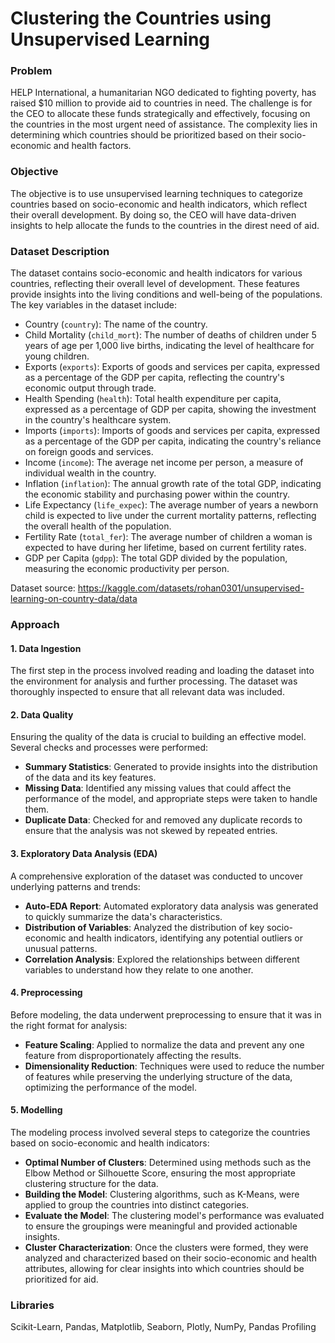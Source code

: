 # Clustering the Countries using Unsupervised Learning

### Problem
HELP International, a humanitarian NGO dedicated to fighting poverty, has raised $10 million to provide aid to countries in need. The challenge is for the CEO to allocate these funds strategically and effectively, focusing on the countries in the most urgent need of assistance. The complexity lies in determining which countries should be prioritized based on their socio-economic and health factors.

### Objective
The objective is to use unsupervised learning techniques to categorize countries based on socio-economic and health indicators, which reflect their overall development. By doing so, the CEO will have data-driven insights to help allocate the funds to the countries in the direst need of aid.

### Dataset Description
The dataset contains socio-economic and health indicators for various countries, reflecting their overall level of development. These features provide insights into the living conditions and well-being of the populations. The key variables in the dataset include:
- Country (`country`): The name of the country.
- Child Mortality (`child_mort`): The number of deaths of children under 5 years of age per 1,000 live births, indicating the level of healthcare for young children.
- Exports (`exports`): Exports of goods and services per capita, expressed as a percentage of the GDP per capita, reflecting the country's economic output through trade.
- Health Spending (`health`): Total health expenditure per capita, expressed as a percentage of GDP per capita, showing the investment in the country's healthcare system.
- Imports (`imports`): Imports of goods and services per capita, expressed as a percentage of the GDP per capita, indicating the country's reliance on foreign goods and services.
- Income (`income`): The average net income per person, a measure of individual wealth in the country.
- Inflation (`inflation`): The annual growth rate of the total GDP, indicating the economic stability and purchasing power within the country.
- Life Expectancy (`life_expec`): The average number of years a newborn child is expected to live under the current mortality patterns, reflecting the overall health of the population.
- Fertility Rate (`total_fer`): The average number of children a woman is expected to have during her lifetime, based on current fertility rates.
- GDP per Capita (`gdpp`): The total GDP divided by the population, measuring the economic productivity per person.

Dataset source: https://kaggle.com/datasets/rohan0301/unsupervised-learning-on-country-data/data

### Approach

#### 1. Data Ingestion
The first step in the process involved reading and loading the dataset into the environment for analysis and further processing. The dataset was thoroughly inspected to ensure that all relevant data was included.

#### 2. Data Quality
Ensuring the quality of the data is crucial to building an effective model. Several checks and processes were performed:
- **Summary Statistics**: Generated to provide insights into the distribution of the data and its key features.
- **Missing Data**: Identified any missing values that could affect the performance of the model, and appropriate steps were taken to handle them.
- **Duplicate Data**: Checked for and removed any duplicate records to ensure that the analysis was not skewed by repeated entries.

#### 3. Exploratory Data Analysis (EDA)
A comprehensive exploration of the dataset was conducted to uncover underlying patterns and trends:
- **Auto-EDA Report**: Automated exploratory data analysis was generated to quickly summarize the data's characteristics.
- **Distribution of Variables**: Analyzed the distribution of key socio-economic and health indicators, identifying any potential outliers or unusual patterns.
- **Correlation Analysis**: Explored the relationships between different variables to understand how they relate to one another.

#### 4. Preprocessing
Before modeling, the data underwent preprocessing to ensure that it was in the right format for analysis:
- **Feature Scaling**: Applied to normalize the data and prevent any one feature from disproportionately affecting the results.
- **Dimensionality Reduction**: Techniques were used to reduce the number of features while preserving the underlying structure of the data, optimizing the performance of the model.

#### 5. Modelling
The modeling process involved several steps to categorize the countries based on socio-economic and health indicators:
- **Optimal Number of Clusters**: Determined using methods such as the Elbow Method or Silhouette Score, ensuring the most appropriate clustering structure for the data.
- **Building the Model**: Clustering algorithms, such as K-Means, were applied to group the countries into distinct categories.
- **Evaluate the Model**: The clustering model's performance was evaluated to ensure the groupings were meaningful and provided actionable insights.
- **Cluster Characterization**: Once the clusters were formed, they were analyzed and characterized based on their socio-economic and health attributes, allowing for clear insights into which countries should be prioritized for aid.

### Libraries   
Scikit-Learn, Pandas, Matplotlib, Seaborn, Plotly, NumPy, Pandas Profiling



